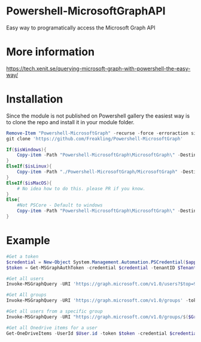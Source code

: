 # Powershell-MicrosoftGraphAPI
Easy way to programatically access the Microsoft Graph API

# More information
https://tech.xenit.se/querying-microsoft-graph-with-powershell-the-easy-way/

# Installation
Since the module is not published on Powershell gallery the easiest way is to clone the repo and install it in your module folder.

```powershell
Remove-Item "Powershell-MicrosoftGraph" -recurse -force -erroraction silentlycontinue
git clone 'https://github.com/Freakling/Powershell-MicrosoftGraph'

If($isWindows){
    Copy-item -Path "Powershell-MicrosoftGraph\MicrosoftGraph\" -Destination ($env:PSModulePath.Split(';')[-1]) -recurse -force 
}
ElseIf($isLinux){
    Copy-item -Path "./Powershell-MicrosoftGraph/MicrosoftGraph" -Destination ($env:PSModulePath.Split(':')[-1]) -recurse -force
}
ElseIf($isMacOS){
    # No idea how to do this. please PR if you know.
}
Else{
    #Not PSCore - Default to windows
    Copy-item -Path "Powershell-MicrosoftGraph\MicrosoftGraph\" -Destination ($env:PSModulePath.Split(';')[-1]) -recurse -force 
}
```

# Example

```powershell
#Get a token
$credential = New-Object System.Management.Automation.PSCredential($appID,(ConvertTo-SecureString $SPSecret -AsPlainText -Force))
$token = Get-MSGraphAuthToken -credential $credential -tenantID $TenantID

#Get all users
Invoke-MSGraphQuery -URI 'https://graph.microsoft.com/v1.0/users?$top=999' -token $token -recursive -tokenrefresh -credential $credential -tenantID $TenantID | select -ExpandProperty Value

#Get All groups
Invoke-MSGraphQuery -URI 'https://graph.microsoft.com/v1.0/groups' -token $token -recursive -tokenrefresh -credential $credential -tenantID $TenantID | select -ExpandProperty Value

#Get all users from a specific group
Invoke-MSGraphQuery -URI "https://graph.microsoft.com/v1.0/groups/$($Group.id)/members" -token $token -recursive -tokenrefresh -credential $credential -tenantID $TenantID | select -ExpandProperty Value | Where-Object{$_.'@odata.type' -like "*graph.user"}

#Get all Onedrive items for a user
Get-OneDriveItems -UserId $User.id -token $token -credential $credential -TenantID $TenantID
```
